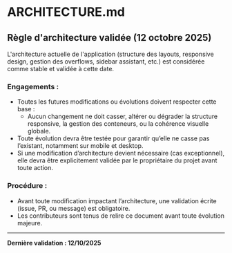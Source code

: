 # ARCHITECTURE.md

## Règle d'architecture validée (12 octobre 2025)

L'architecture actuelle de l'application (structure des layouts, responsive design, gestion des overflows, sidebar assistant, etc.) est considérée comme stable et validée à cette date.

### Engagements :
- Toutes les futures modifications ou évolutions doivent respecter cette base :
  - Aucun changement ne doit casser, altérer ou dégrader la structure responsive, la gestion des conteneurs, ou la cohérence visuelle globale.
- Toute évolution devra être testée pour garantir qu’elle ne casse pas l’existant, notamment sur mobile et desktop.
- Si une modification d’architecture devient nécessaire (cas exceptionnel), elle devra être explicitement validée par le propriétaire du projet avant toute action.

### Procédure :
- Avant toute modification impactant l’architecture, une validation écrite (issue, PR, ou message) est obligatoire.
- Les contributeurs sont tenus de relire ce document avant toute évolution majeure.

---

**Dernière validation : 12/10/2025**
